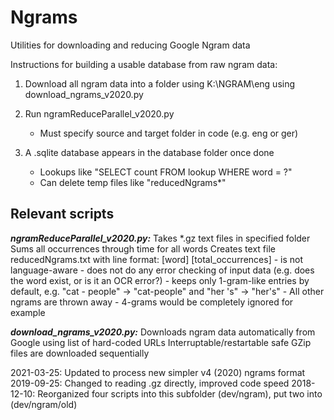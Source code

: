 # Ngrams
Utilities for downloading and reducing Google Ngram data

Instructions for building a usable database from raw ngram data:

1. Download all ngram data into a folder using K:\NGRAM\eng using download_ngrams_v2020.py

2. Run ngramReduceParallel_v2020.py
     - Must specify source and target folder in code (e.g. eng or ger)

3. A .sqlite database appears in the database folder once done
     - Lookups like "SELECT count FROM lookup WHERE word = ?"
     - Can delete temp files like "reducedNgrams*"

## Relevant scripts

***ngramReduceParallel_v2020.py:***
Takes *.gz text files in specified folder
Sums all occurrences through time for all words
Creates text file reducedNgrams.txt with line format: [word]	[total_occurrences]
     - is not language-aware
     - does not do any error checking of input data (e.g. does the word exist, or is it an OCR error?)
     - keeps only 1-gram-like entries by default, e.g. "cat - people" -> "cat-people" and "her 's" -> "her's"
     - All other ngrams are thrown away
     - 4-grams would be completely ignored for example

***download_ngrams_v2020.py:***
Downloads ngram data automatically from Google using list of hard-coded URLs
Interruptable/restartable safe
GZip files are downloaded sequentially

2021-03-25:	Updated to process new simpler v4 (2020) ngrams format
2019-09-25:	Changed to reading .gz directly, improved code speed
2018-12-10: 	Reorganized four scripts into this subfolder (dev/ngram), put two into (dev/ngram/old)
